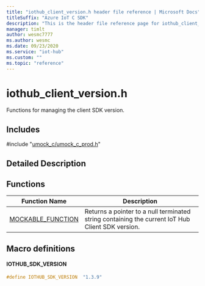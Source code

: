 ```yaml
---                             
title: "iothub_client_version.h header file reference | Microsoft Docs" 
titleSuffix: "Azure IoT C SDK"            
description: "This is the header file reference page for iothub_client_version.h in the Azure IoT C SDK. This SDK is used with Azure IoT Hub and Azure IoT Hub Device Provisioning Service"            
manager: timlt                 
author: wesmc7777              
ms.author: wesmc               
ms.date: 09/23/2020                    
ms.service: "iot-hub"             
ms.custom: ""                
ms.topic: "reference"        
---                            
```


# iothub_client_version.h 

Functions for managing the client SDK version.

## Includes

\#include "[umock_c/umock_c_prod.h](umock-c-prod-h.md)"  

## Detailed Description

## Functions

Function Name                  | Description                                
--------------------------------|---------------------------------------------
[MOCKABLE_FUNCTION](./iothub-client-version-h/mockable-function.md)            | Returns a pointer to a null terminated string containing the current IoT Hub Client SDK version.

## Macro definitions

#### IOTHUB_SDK_VERSION

```C
#define IOTHUB_SDK_VERSION  "1.3.9" 
```

